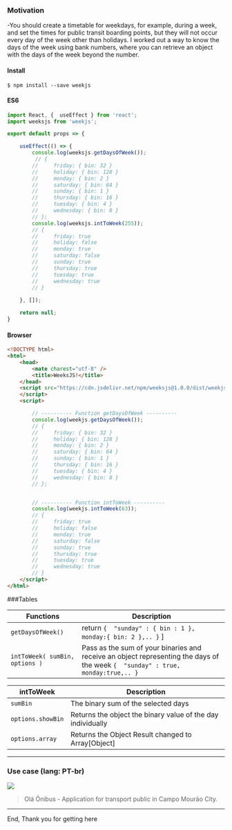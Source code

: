 ### Motivation

-You should create a timetable for weekdays, for example, during a week, and set the times for public transit boarding points, but they will not occur every day of the week other than holidays. I worked out a way to know the days of the week using bank numbers, where you can retrieve an object with the days of the week beyond the number.

#### Install

`$ npm install --save weekjs`

#### ES6

```js
import React, {  useEffect } from 'react';
import weeksjs from 'weekjs';

export default props => {

	useEffect(() => {
		console.log(weeksjs.getDaysOfWeek());
		 // {
        //     friday: { bin: 32 }
        //     holiday: { bin: 128 }
        //     monday: { bin: 2 }
        //     saturday: { bin: 64 }
        //     sunday: { bin: 1 }
        //     thursday: { bin: 16 }
        //     tuesday: { bin: 4 }
        //     wednesday: { bin: 8 }
        // };
		console.log(weeksjs.intToWeek(255));
		// {
        //     friday: true
        //     holiday: false
        //     monday: true
        //     saturday: false
        //     sunday: true
        //     thursday: true
        //     tuesday: true
        //     wednesday: true
        // }
		  
	}, []);

	return null;
}
```

#### Browser

```html
<!DOCTYPE html>
<html>
    <head>
        <mate charest="utf-8" />
        <title>WeeksJS!</title>
    </head>
	<script src="https://cdn.jsdelivr.net/npm/weeksjs@1.0.0/dist/weekjs.umd.js">
    </script>
    <script>

        // ---------- Function getDaysOfWeek ---------- 
        console.log(weekjs.getDaysOfWeek());
        // {
        //     friday: { bin: 32 }
        //     holiday: { bin: 128 }
        //     monday: { bin: 2 }
        //     saturday: { bin: 64 }
        //     sunday: { bin: 1 }
        //     thursday: { bin: 16 }
        //     tuesday: { bin: 4 }
        //     wednesday: { bin: 8 }
        // };


        // ---------- Function intToWeek ---------- 
        console.log(weekjs.intToWeek(63));
        // {
        //     friday: true
        //     holiday: false
        //     monday: true
        //     saturday: false
        //     sunday: true
        //     thursday: true
        //     tuesday: true
        //     wednesday: true
        // } 
    </script>
</html>
```
                    
###Tables

| Functions | Description                    |
| ------------- | ------------------------------ |
| `getDaysOfWeek()`      |  return `{  "sunday" : { bin : 1 }, monday:{ bin: 2 },.. }`	 ]       |
| `intToWeek( sumBin, options )`   | Pass as the sum of your binaries and receive an object representing the days of the week  `{  "sunday" : true, monday:true,.. }`   |

| intToWeek | Description                    |
| ------------- | ------------------------------ |
| `sumBin`      |  The binary sum of the selected days |
| `options.showBin`   |  Returns the object the binary value of the day individually   |
| `options.array`   |  Returns the Object Result changed to Array[Object]    |


----

### Use case (lang: PT-br)


[![](https://i.ibb.co/JCJQjCr/print.png)](https://pandao.github.io/editor.md/examples/images/7.jpg "Olá Ônibus - Application for transport public in Campo Mourão City.")

> Olá Ônibus - Application for transport public in Campo Mourão City.
                
----

End, Thank you for getting here 